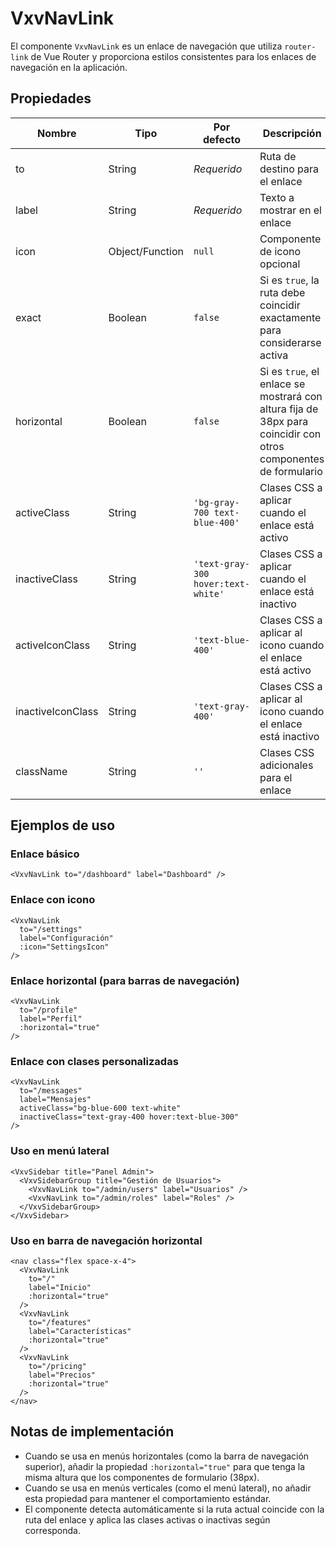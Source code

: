 # VxvNavLink

El componente `VxvNavLink` es un enlace de navegación que utiliza `router-link` de Vue Router y proporciona estilos consistentes para los enlaces de navegación en la aplicación.

## Propiedades

| Nombre | Tipo | Por defecto | Descripción |
|--------|------|-------------|-------------|
| to | String | *Requerido* | Ruta de destino para el enlace |
| label | String | *Requerido* | Texto a mostrar en el enlace |
| icon | Object/Function | `null` | Componente de icono opcional |
| exact | Boolean | `false` | Si es `true`, la ruta debe coincidir exactamente para considerarse activa |
| horizontal | Boolean | `false` | Si es `true`, el enlace se mostrará con altura fija de 38px para coincidir con otros componentes de formulario |
| activeClass | String | `'bg-gray-700 text-blue-400'` | Clases CSS a aplicar cuando el enlace está activo |
| inactiveClass | String | `'text-gray-300 hover:text-white'` | Clases CSS a aplicar cuando el enlace está inactivo |
| activeIconClass | String | `'text-blue-400'` | Clases CSS a aplicar al icono cuando el enlace está activo |
| inactiveIconClass | String | `'text-gray-400'` | Clases CSS a aplicar al icono cuando el enlace está inactivo |
| className | String | `''` | Clases CSS adicionales para el enlace |

## Ejemplos de uso

### Enlace básico

```vue
<VxvNavLink to="/dashboard" label="Dashboard" />
```

### Enlace con icono

```vue
<VxvNavLink
  to="/settings"
  label="Configuración"
  :icon="SettingsIcon"
/>
```

### Enlace horizontal (para barras de navegación)

```vue
<VxvNavLink
  to="/profile"
  label="Perfil"
  :horizontal="true"
/>
```

### Enlace con clases personalizadas

```vue
<VxvNavLink
  to="/messages"
  label="Mensajes"
  activeClass="bg-blue-600 text-white"
  inactiveClass="text-gray-400 hover:text-blue-300"
/>
```

### Uso en menú lateral

```vue
<VxvSidebar title="Panel Admin">
  <VxvSidebarGroup title="Gestión de Usuarios">
    <VxvNavLink to="/admin/users" label="Usuarios" />
    <VxvNavLink to="/admin/roles" label="Roles" />
  </VxvSidebarGroup>
</VxvSidebar>
```

### Uso en barra de navegación horizontal

```vue
<nav class="flex space-x-4">
  <VxvNavLink
    to="/"
    label="Inicio"
    :horizontal="true"
  />
  <VxvNavLink
    to="/features"
    label="Características"
    :horizontal="true"
  />
  <VxvNavLink
    to="/pricing"
    label="Precios"
    :horizontal="true"
  />
</nav>
```

## Notas de implementación

- Cuando se usa en menús horizontales (como la barra de navegación superior), añadir la propiedad `:horizontal="true"` para que tenga la misma altura que los componentes de formulario (38px).
- Cuando se usa en menús verticales (como el menú lateral), no añadir esta propiedad para mantener el comportamiento estándar.
- El componente detecta automáticamente si la ruta actual coincide con la ruta del enlace y aplica las clases activas o inactivas según corresponda.

